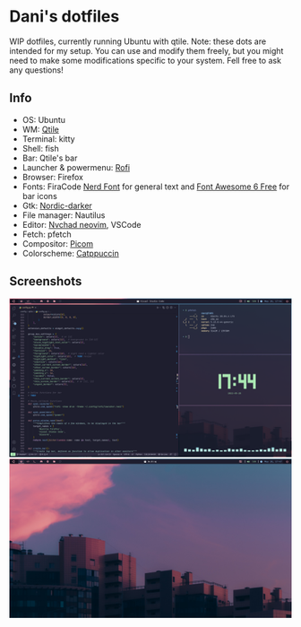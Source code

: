 # Dani's dotfiles
WIP dotfiles, currently running Ubuntu with qtile. Note: these dots are intended for my setup. You can use and modify them freely, but you might 
need to make some modifications specific to your system. Fell free to ask any questions!

## Info
- OS: Ubuntu
- WM: [Qtile](https://github.com/qtile/qtile)
- Terminal: kitty
- Shell: fish
- Bar: Qtile's bar
- Launcher & powermenu: [Rofi](https://github.com/davatorium/rofi)
- Browser: Firefox
- Fonts: FiraCode [Nerd Font](https://github.com/ryanoasis/nerd-fonts) for general text and [Font Awesome 6 Free](https://fontawesome.com/) for bar icons
- Gtk: [Nordic-darker](https://github.com/EliverLara/Nordic)
- File manager: Nautilus
- Editor: [Nvchad neovim](https://github.com/NvChad/NvChad), VSCode
- Fetch: pfetch
- Compositor: [Picom](https://github.com/yshui/picom)
- Colorscheme: [Catppuccin](https://github.com/catppuccin/catppuccin)

## Screenshots
![main](./screenshots/screenshot1.png)
![second](./screenshots/screenshot2.png)